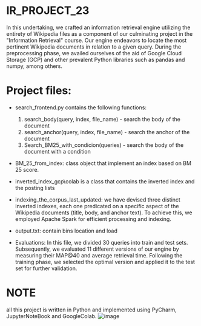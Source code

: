 # IR_PROJECT_23

In this undertaking, we crafted an information retrieval engine utilizing the entirety of Wikipedia files as a component
of our culminating project in the "Information Retrieval" course. Our engine endeavors to locate the most pertinent Wikipedia documents
in relation to a given query. During the preprocessing phase, we availed ourselves of the aid of Google Cloud Storage (GCP) 
and other prevalent Python libraries such as pandas and numpy, among others.

# Project files:
* search_frontend.py contains the following functions:
    1. search_body(query, index, file_name) - search the body of the document
    2. search_anchor(query, index, file_name) - search the anchor of the document
    3. Search_BM25_with_condicion(queries) - search the body of the document with a condition
    
* BMֹ_25_from_index: class object that implement an index based on BM 25 score.

* inverted_index_gcp\colab is a class that contains the inverted index and the posting lists

* indexing_the_corpus_last_updated: we have devised three distinct inverted indexes, each one predicated on a specific aspect of 
    the Wikipedia documents (title, body, and anchor text). To achieve this, we employed Apache Spark for efficient processing and indexing.

* output.txt: contain bins location and load 

* Evaluations: In this file, we divided 30 queries into train and test sets. Subsequently, we evaluated 11 different versions of our engine by
    measuring their MAP@40 and average retrieval time. Following the training phase, we selected the optimal 
      version and applied it to the test set for further validation.
      
# NOTE
all this project is written in Python and implemented using PyCharm, JupyterNoteBook and GoogleColab.
![image](https://user-images.githubusercontent.com/84604391/212757725-8391b77f-ff3a-45e6-b5c6-a987baf7e0a2.png)

